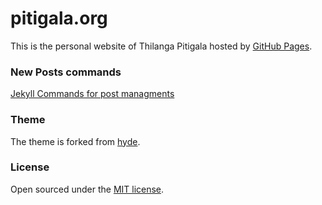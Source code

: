 # pitigala.org
This is the personal website of Thilanga Pitigala hosted by [GitHub Pages](http://pages.github.com).

### New Posts commands
[Jekyll Commands for post managments](https://github.com/jekyll/jekyll-compose/blob/master/README.md)

### Theme

The theme is forked from [hyde](https://github.com/poole/hyde).

### License

Open sourced under the [MIT license](LICENSE.md).

